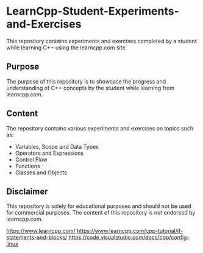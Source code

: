 # LearnCpp-Student-Experiments-and-Exercises
This repository contains experiments and exercises completed by a student while learning C++ using the learncpp.com site.

## Purpose
The purpose of this repository is to showcase the progress and understanding of C++ concepts by the student while learning from learncpp.com.

## Content
The repository contains various experiments and exercises on topics such as:
- Variables, Scope and Data Types
- Operators and Expressions
- Control Flow
- Functions
- Classes and Objects

## Disclaimer
This repository is solely for educational purposes and should not be used for commercial purposes. The content of this repository is not endorsed by learncpp.com.

https://www.learncpp.com/
https://www.learncpp.com/cpp-tutorial/if-statements-and-blocks/
https://code.visualstudio.com/docs/cpp/config-linux